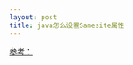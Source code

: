 ```yaml
---
layout: post
title: java怎么设置Samesite属性
---
```


[参考：](https://blog.csdn.net/csdn_0xFFFF/article/details/108322674?utm_medium=distribute.pc_relevant_t0.none-task-blog-BlogCommendFromMachineLearnPai2-1.control&depth_1-utm_source=distribute.pc_relevant_t0.none-task-blog-BlogCommendFromMachineLearnPai2-1.control)
